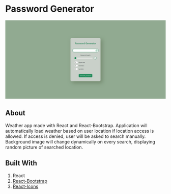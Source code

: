 # Password Generator

![Screenshot](screenshot.png)

## About

Weather app made with React and React-Bootstrap. Application will automatically load weather based on user location if location access is allowed. If access is denied, user will be asked to search manually. Background image will change dynamically on every search, displaying random picture of searched location.

## Built With

1. React
2. [React-Bootstrap](https://react-bootstrap.github.io)
3. [React-Icons](https://react-icons.github.io/react-icons/)
